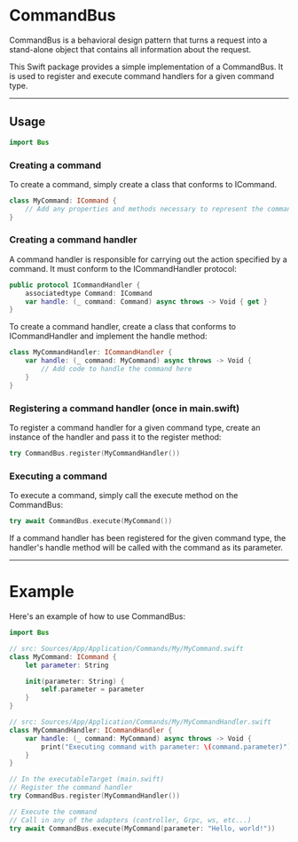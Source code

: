 # CommandBus

CommandBus is a behavioral design pattern that turns a request into a stand-alone object that contains all information about the request.

This Swift package provides a simple implementation of a CommandBus. It is used to register and execute command handlers for a given command type.

---
## Usage

```swift 
import Bus
```



### Creating a command

To create a command, simply create a class that conforms to ICommand.

```swift
class MyCommand: ICommand {
    // Add any properties and methods necessary to represent the command
}
```

### Creating a command handler

A command handler is responsible for carrying out the action specified by a command. It must conform to the ICommandHandler protocol:

```swift 
public protocol ICommandHandler {
    associatedtype Command: ICommand
    var handle: (_ command: Command) async throws -> Void { get }
}
```

To create a command handler, create a class that conforms to ICommandHandler and implement the handle method:

```swift 
class MyCommandHandler: ICommandHandler {
    var handle: (_ command: MyCommand) async throws -> Void {
        // Add code to handle the command here
    }
}
```

### Registering a command handler (once in main.swift)

To register a command handler for a given command type, create an instance of the handler and pass it to the register method:

```swift
try CommandBus.register(MyCommandHandler())
```


### Executing a command

To execute a command, simply call the execute method on the CommandBus:

```swift 
try await CommandBus.execute(MyCommand())
```

If a command handler has been registered for the given command type, the handler's handle method will be called with the command as its parameter.

---

# Example

Here's an example of how to use CommandBus:

```swift
import Bus

// src: Sources/App/Application/Commands/My/MyCommand.swift
class MyCommand: ICommand {
    let parameter: String

    init(parameter: String) {
        self.parameter = parameter
    }
}

// src: Sources/App/Application/Commands/My/MyCommandHandler.swift
class MyCommandHandler: ICommandHandler {
    var handle: (_ command: MyCommand) async throws -> Void {
        print("Executing command with parameter: \(command.parameter)")
    }
}

// In the executableTarget (main.swift)
// Register the command handler
try CommandBus.register(MyCommandHandler())

// Execute the command
// Call in any of the adapters (controller, Grpc, ws, etc...)
try await CommandBus.execute(MyCommand(parameter: "Hello, world!"))

```

